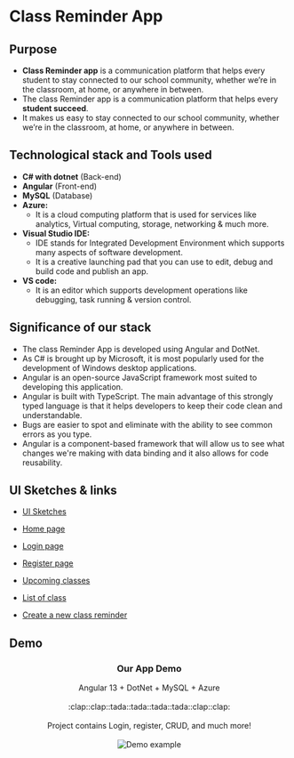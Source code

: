 # Class Reminder App
## Purpose
- **Class Reminder app** is a communication platform that helps every student to stay connected to our school community, whether we’re in the classroom, at home, or anywhere in between. 
- The class Reminder app is a communication platform that helps every **student succeed**. 
- It makes us easy to stay connected to our school community, whether we’re in the classroom, at home, or anywhere in between. 

## Technological stack and Tools used
- **C# with dotnet** (Back-end)
- **Angular** (Front-end)
- **MySQL** (Database) 
- **Azure:** 
    - It is a cloud computing platform that is used for services like analytics, Virtual computing, storage, networking & much more.
- **Visual Studio IDE:**    
   - IDE stands for Integrated Development Environment which supports many aspects of software development.
   - It is a creative launching pad that you can use to edit, debug and build code and publish an app.
- **VS code:**
   - It is an editor which supports development operations like debugging, task running & version control.

## Significance of our stack
- The class Reminder App is developed using Angular and DotNet. 
- As C# is brought up by Microsoft, it is most popularly used for the development of Windows desktop applications.
- Angular is an open-source JavaScript framework most suited to developing this application.
- Angular is built with TypeScript. The main advantage of this strongly typed language is that it helps developers to keep their code clean and understandable.
- Bugs are easier to spot and eliminate with the ability to see common errors as you type. 
- Angular is a component-based framework that will allow us to see what changes we're making with data binding and it also allows for code reusability.

## UI Sketches & links
- [UI Sketches](https://github.com/TejaswiNallavolu/angular-app-heroku/tree/main/UI%20Screens)

- [Home page](https://authprojectfordeploy.azurewebsites.net/)
  
- [Login page](https://authprojectfordeploy.azurewebsites.net/login)
  
- [Register page](https://authprojectfordeploy.azurewebsites.net/register)
  
- [Upcoming classes](https://authprojectfordeploy.azurewebsites.net/list)

- [List of class](https://authprojectfordeploy.azurewebsites.net/class-list)
  
- [Create a new class reminder](https://authprojectfordeploy.azurewebsites.net/class-list)

## Demo

<p align="center">
  <h3 align="center">Our App Demo</h3>

  <p align="center">
     Angular 13 + DotNet + MySQL + Azure
    <br>
    <br>
    :clap::clap::tada::tada::tada::tada::clap::clap:
    <br>
    <br>
    Project contains Login, register, CRUD, and much more!
    <br>
    <br>
    <img src="https://github.com/TejaswiNallavolu/angular-app-heroku/blob/main/UI%20Screens/classreminder.gif" alt="Demo example"/>
    <br>
    <br>
  </p>
</p>
 
